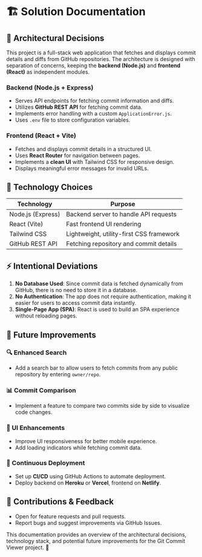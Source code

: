 # 🏗️ Solution Documentation

## 📌 Architectural Decisions

This project is a full-stack web application that fetches and displays commit details and diffs from GitHub repositories. The architecture is designed with separation of concerns, keeping the **backend (Node.js)** and **frontend (React)** as independent modules.

### Backend (Node.js + Express)

- Serves API endpoints for fetching commit information and diffs.
- Utilizes **GitHub REST API** for fetching commit data.
- Implements error handling with a custom `ApplicationError.js`.
- Uses `.env` file to store configuration variables.

### Frontend (React + Vite)

- Fetches and displays commit details in a structured UI.
- Uses **React Router** for navigation between pages.
- Implements a **clean UI** with Tailwind CSS for responsive design.
- Displays meaningful error messages for invalid URLs.

## 🔧 Technology Choices

| Technology        | Purpose                                  |
| ----------------- | ---------------------------------------- |
| Node.js (Express) | Backend server to handle API requests    |
| React (Vite)      | Fast frontend UI rendering               |
| Tailwind CSS      | Lightweight, utility-first CSS framework |
| GitHub REST API   | Fetching repository and commit details   |

## ⚡ Intentional Deviations

1. **No Database Used**: Since commit data is fetched dynamically from GitHub, there is no need to store it in a database.
2. **No Authentication**: The app does not require authentication, making it easier for users to access commit data instantly.
3. **Single-Page App (SPA)**: React is used to build an SPA experience without reloading pages.

## 🚀 Future Improvements

### 🔍 Enhanced Search

- Add a search bar to allow users to fetch commits from any public repository by entering `owner/repo`.

### 📊 Commit Comparison

- Implement a feature to compare two commits side by side to visualize code changes.

### 🎨 UI Enhancements

- Improve UI responsiveness for better mobile experience.
- Add loading indicators while fetching commit data.

### 🔄 Continuous Deployment

- Set up **CI/CD** using GitHub Actions to automate deployment.
- Deploy backend on **Heroku** or **Vercel**, frontend on **Netlify**.

## 📢 Contributions & Feedback

- Open for feature requests and pull requests.
- Report bugs and suggest improvements via GitHub Issues.

This documentation provides an overview of the architectural decisions, technology stack, and potential future improvements for the Git Commit Viewer project. 🚀
